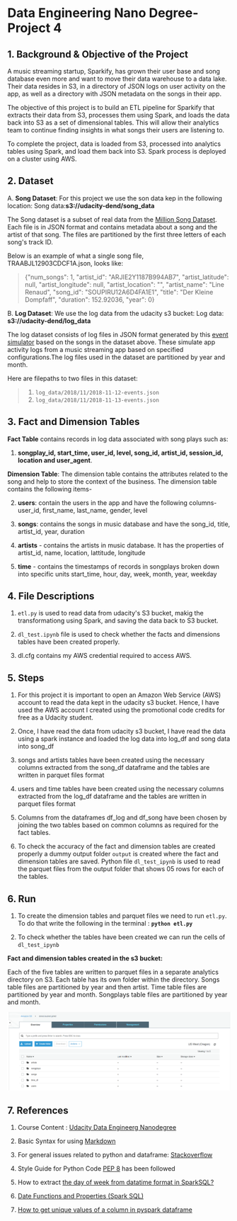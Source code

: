# Data Engineering Nano Degree- Project 4

## 1. Background & Objective of the Project

A music streaming startup, Sparkify, has grown their user base and song database even more and want to move their data warehouse to a data lake. Their data resides in S3, in a directory of JSON logs on user activity on the app, as well as a directory with JSON metadata on the songs in their app.

The objective of this project is to build an ETL pipeline for Sparkify that extracts their data from S3, processes them using Spark, and loads the data back into S3 as a set of dimensional tables. This will allow their analytics team to continue finding insights in what songs their users are listening to.

To complete the project, data is loaded from S3, processed into analytics tables using Spark, and load them back into S3. Spark process is deployed on a cluster using AWS.



## 2. Dataset

A. **Song Dataset**: For this project we use the son data kep in the following location: Song data:**s3://udacity-dend/song_data**

The Song dataset is a subset of real data from the [Million Song Dataset](https://labrosa.ee.columbia.edu/millionsong/). Each file is in JSON format and contains metadata about a song and the artist of that song. The files are partitioned by the first three letters of each song's track ID.

Below is an example of what a single song file, TRAABJL12903CDCF1A.json, looks like:

> {"num_songs": 1, "artist_id": "ARJIE2Y1187B994AB7", "artist_latitude": null, "artist_longitude": null, "artist_location": "", "artist_name": "Line Renaud", "song_id": "SOUPIRU12A6D4FA1E1", "title": "Der Kleine Dompfaff", "duration": 152.92036, "year": 0}

B. **Log Dataset**: We use the log data from the udacity s3 bucket: Log data: **s3://udacity-dend/log_data**

The log dataset consists of log files in JSON format generated by this [event simulator](https://github.com/Interana/eventsim) based on the songs in the dataset above. These simulate app activity logs from a music streaming app based on specified configurations.The log files used in the dataset are partitioned by year and month. 

Here are filepaths to two files in this dataset:

> 1. `log_data/2018/11/2018-11-12-events.json`
> 2. `log_data/2018/11/2018-11-13-events.json`

## 3. Fact and Dimension Tables

**Fact Table** contains records in log data associated with song plays such as:

1. **songplay_id, start_time, user_id, level, song_id, artist_id, session_id, location and user_agent**.

**Dimension Table**: The dimension table contains the attributes related to the song and help to store the context of the business. The dimension table contains the following items-


2. **users**: contain the users in the app and have the following columns- user_id, first_name, last_name, gender, level

3. **songs**: contains the songs in music database and have the song_id, title, artist_id, year, duration

4. **artists** - contains the artists in music database. It has the properties of artist_id, name, location, lattitude, longitude

5. **time** - contains the timestamps of records in songplays broken down into specific units
start_time, hour, day, week, month, year, weekday



## 4. File Descriptions

1. `etl.py` is used to read data from udacity's S3 bucket, makig the transformationg using Spark, and saving the data back to S3 bucket. 

2. `dl_test.ipynb` file is used to check whether the facts and dimensions tables have been created properly.

3. dl.cfg contains my AWS credential required to access AWS.


## 5. Steps

1. For this project it is important to open an Amazon Web Service (AWS) account to read the data kept in the udacity s3 bucket. Hence, I have used the AWS account I created using the promotional code credits for free as a Udacity student.

2. Once, I have read the data from udacity s3 bucket, I have read the data using a spark instance and loaded the log data into log_df and song data into song_df

3. songs and artists tables have been created using the necessary columns extracted from the song_df dataframe and the tables are written in parquet files format

4. users and time tables have been created using the necessary columns extracted from the log_df dataframe and the tables are written in parquet files format

5. Columns from the dataframes df_log and df_song have been chosen by joining the two tables based on common columns as required for the fact tables.

6. To check the accuracy of the fact and dimension tables are created properly a dummy output folder `output` is created where the fact and dimension tables are saved. Python file `dl_test_ipynb` is used to read the parquet files from the output folder that shows 05 rows for each of the tables.


## 6. Run

1. To create the dimension tables and parquet files we need to run `etl.py`. To do that write the following in the terminal : **`python etl.py`**

2. To check whether the tables have been created we can run the cells of `dl_test_ipynb`

**Fact and dimension tables created in the s3 bucket:**

Each of the five tables are written to parquet files in a separate analytics directory on S3. Each table has its own folder within the directory. Songs table files are partitioned by year and then artist. Time table files are partitioned by year and month. Songplays table files are partitioned by year and month.




![](s3_bucket.PNG)



## 7. References


1. Course Content : [Udacity Data Engineerg Nanodegree](https://eu.udacity.com/course/data-engineer-nanodegree--nd027)

2. Basic Syntax for using [Markdown](https://www.markdownguide.org/basic-syntax/) 

3. For general issues related to python and dataframe: [Stackoverflow](https://stackoverflow.com/)

4. Style Guide for Python Code [PEP 8](https://www.python.org/dev/peps/pep-0008/) has been followed

5. How to extract [the day of week from datatime format in SparkSQL?](https://stackoverflow.com/questions/25006607/how-to-get-day-of-week-in-sparksql)

6. [Date Functions and Properties (Spark SQL)](https://docs-snaplogic.atlassian.net/wiki/spaces/SD/pages/2458071/Date+Functions+and+Properties+Spark+SQL)

7. [How to get unique values of a column in pyspark dataframe](https://forums.databricks.com/questions/9655/how-to-get-unique-values-of-a-column-in-pyspark-da.html)
